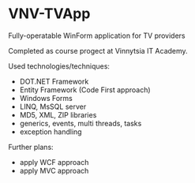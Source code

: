 # VNV-TVApp
Fully-operatable WinForm application for TV providers

Completed as course progect at Vinnytsia IT Academy.

Used technologies/techniques:
- DOT.NET Framework
- Entity Framework (Code First approach) 
- Windows Forms
- LINQ, MsSQL server
- MD5, XML, ZIP libraries
- generics, events, multi threads, tasks
- exception handling

Further plans:
- apply WCF approach
- apply MVC approach
